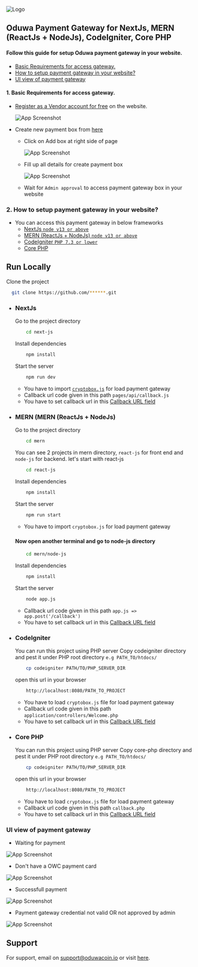 

![Logo](https://www.oduwagateway.com/odw/landing/images/logo.png)


## Oduwa Payment Gateway for NextJs, MERN (ReactJs + NodeJs), CodeIgniter, Core PHP

#### Follow this guide for setup Oduwa payment gateway in your website.
- [Basic Requirements for access gateway.](#basic-requirements)
- [How to setup payment gateway in your website?](#how-to-setup)
- [UI view of payment gateway](#ui-view)

<a name="basic-requirements"></a>
#### 1. Basic Requirements for access gateway.

- [Register as a Vendor account for free](https://www.oduwagateway.com/register) on the website.

    ![App Screenshot](https://www.oduwagateway.com/odw/githubdata/register-as-vendor.png)

- Create new payment box from [here](https://www.oduwagateway.com/webandor/apply-new-box)
    - Click on Add box at right side of page

        ![App Screenshot](https://www.oduwagateway.com/odw/githubdata/new-payment-box-1.png)
        <a name="createPaymentbox2"></a>
    - Fill up all details for create payment box

        ![App Screenshot](https://www.oduwagateway.com/odw/githubdata/new-payment-box-2.png)

    - Wait for `Admin approval` to access payment gateway box in your website

<a name="how-to-setup"></a>
### 2. How to setup payment gateway in your website?

- You can access this payment gateway in below frameworks
    - [NextJs `node v13 or above`](#nextjs)
    - [MERN (ReactJs + NodeJs)  `node v13 or above`](#mern)
    - [CodeIgniter `PHP 7.3 or lower`](#codeIgniter)
    - [Core PHP](#core-php)

## Run Locally

   Clone the project

```bash
  git clone https://github.com/******.git
```
<a name="nextjs"></a>
- ### NextJs
    Go to the project directory

    ```bash
        cd next-js
    ```

    Install dependencies

    ```bash
        npm install
    ```

    Start the server

    ```bash
        npm run dev
    ```
    - You have to import [`cryptobox.js`](/next-js/cryptobox.js) for load payment gateway
    - Callback url code given in this path `pages/api/callback.js`
    - You have to set callback url in this [Callback URL field](#createPaymentbox2)
 

            
<a name="mern"></a>
- ### MERN (MERN (ReactJs + NodeJs)
    Go to the project directory
    ```bash
        cd mern
    ```

    You can see 2 projects in mern directory, `react-js` for front end and `node-js` for backend.
    let's start with react-js
    ```bash
        cd react-js
    ```

    Install dependencies

    ```bash
        npm install
    ```

    Start the server

    ```bash
        npm run start
    ```
    - You have to import `cryptobox.js` for load payment gateway
    ###

    #### Now open another terminal and go to node-js directory
    ```bash
        cd mern/node-js
    ```

    Install dependencies

    ```bash
        npm install
    ```

    Start the server

    ```bash
        node app.js
    ```
    - Callback url code given in this path `app.js => app.post('/callback')`
    - You have to set callback url in this [Callback URL field](#createPaymentbox2)
    
<a name="codeIgniter"></a>
- ### CodeIgniter
    You can run this project using PHP server
    Copy codeigniter directory and pest it under PHP root directory `e.g PATH_TO/htdocs/`
    ```bash
        cp codeigniter PATH/TO/PHP_SERVER_DIR 
    ```

    open this url in your browser

    ```bash
        http://localhost:8080/PATH_TO_PROJECT
    ```
    - You have to load `cryptobox.js` file for load payment gateway
    - Callback url code given in this path `application/controllers/Welcome.php`
    - You have to set callback url in this [Callback URL field](#createPaymentbox2)

<a name="core-php"></a>
- ### Core PHP
    You can run this project using PHP server
    Copy core-php directory and pest it under PHP root directory `e.g PATH_TO/htdocs/`
    ```bash
        cp codeigniter PATH/TO/PHP_SERVER_DIR 
    ```

    open this url in your browser

    ```bash
        http://localhost:8080/PATH_TO_PROJECT
    ```
    - You have to load `cryptobox.js` file for load payment gateway
    - Callback url code given in this path `callback.php`
    - You have to set callback url in this [Callback URL field](#createPaymentbox2)

<a name="ui-view"></a>
### UI view of payment gateway
- Waiting for payment

![App Screenshot](https://www.oduwagateway.com/odw/githubdata/payment-awaiting.png)

- Don't have a OWC payment card

![App Screenshot](https://www.oduwagateway.com/odw/githubdata/dont-have-card.png)

- Successfull payment

![App Screenshot](https://www.oduwagateway.com/odw/githubdata/success-payment.png)

- Payment gateway credential not valid OR not approved by admin

![App Screenshot](https://www.oduwagateway.com/odw/githubdata/box-not-valid.png)


## Support
For support, email on support@oduwacoin.io or visit [here](https://www.oduwagateway.com/contact).
